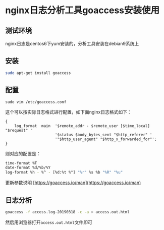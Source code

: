 # nginx日志分析工具goaccess安装使用

## 测试环境
nginx日志是centos6下yum安装的，分析工具安装在debian9系统上

## 安装
```sh
sudo apt-get install goaccess
```

## 配置
```
sudo vim /etc/goaccess.conf
```

这个可以按实际日志格式进行配置，如下面nginx日志格式如下：

```
{
	log_format  main  '$remote_addr - $remote_user [$time_local] "$request" '
                      '$status $body_bytes_sent "$http_referer" '
                      '"$http_user_agent" "$http_x_forwarded_for"';
}
```

则对应的配置是：

```sh
time-format %T
date-format %d/%b/%Y
log-format %h - %^ - [%d:%t %^] "%r" %s %b "%R" "%u"
```

更新参数说明 [https://goaccess.io/man](https://goaccess.io/man)


## 日志分析
```sh
goaccess -f access.log-20190318 -c -a > access.out.html
```

然后用浏览器打开`access.out.html`文件即可